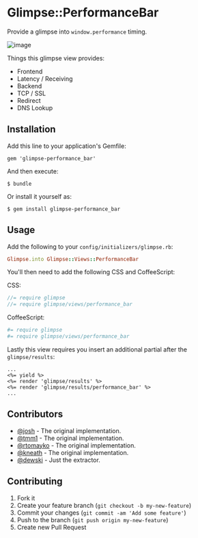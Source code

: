 # Glimpse::PerformanceBar

Provide a glimpse into `window.performance` timing.

![image](https://f.cloud.github.com/assets/79995/268624/14d9df90-8f47-11e2-9718-111c7c367974.png)

Things this glimpse view provides:

- Frontend
- Latency / Receiving
- Backend
- TCP / SSL
- Redirect
- DNS Lookup

## Installation

Add this line to your application's Gemfile:

    gem 'glimpse-performance_bar'

And then execute:

    $ bundle

Or install it yourself as:

    $ gem install glimpse-performance_bar

## Usage

Add the following to your `config/initializers/glimpse.rb`: 

```ruby
Glimpse.into Glimpse::Views::PerformanceBar
```

You'll then need to add the following CSS and CoffeeScript:

CSS:

```scss
//= require glimpse
//= require glimpse/views/performance_bar
```

CoffeeScript:

```coffeescript
#= require glimpse
#= require glimpse/views/performance_bar
```

Lastly this view requires you insert an additional partial after the `glimpse/results`:

```erb
...
<%= yield %>
<%= render 'glimpse/results' %>
<%= render 'glimpse/results/performance_bar' %>
...
```

## Contributors

- [@josh](https://github.com/josh) - The original implementation.
- [@tmm1](https://github.com/tmm1) - The original implementation.
- [@rtomayko](https://github.com/rtomayko) - The original implementation.
- [@kneath](https://github.com/kneath) - The original implementation.
- [@dewski](https://github.com/dewski) - Just the extractor.

## Contributing

1. Fork it
2. Create your feature branch (`git checkout -b my-new-feature`)
3. Commit your changes (`git commit -am 'Add some feature'`)
4. Push to the branch (`git push origin my-new-feature`)
5. Create new Pull Request
